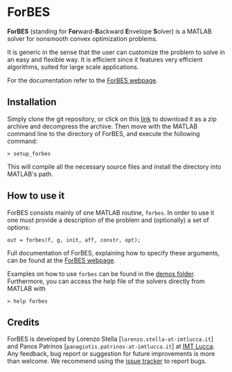 # ForBES

**ForBES** (standing for **For**ward-**B**ackward **E**nvelope **S**olver) is a MATLAB solver for
nonsmooth convex optimization problems.

It is generic in the sense that the user can customize the problem to solve in an easy and flexible way.
It is efficient since it features very efficient algorithms, suited for large scale applications.

For the documentation refer to the [ForBES webpage](http://lostella.github.io/ForBES/).

## Installation

Simply clone the git repository, or click on this [link](https://github.com/lostella/ForBES/archive/master.zip)
to download it as a zip archive and decompress the archive. Then move with the MATLAB command line to
the directory of ForBES, and execute the following command:

```
> setup_forbes
```

This will compile all the necessary source files and install the directory into MATLAB's path.

## How to use it

ForBES consists mainly of one MATLAB routine, `forbes`. In order to use it one
must provide a description of the problem and (optionally) a set of options:

```
out = forbes(f, g, init, aff, constr, opt);
```

Full documentation of ForBES, explaining how to specify these arguments, can be
found at the [ForBES webpage](http://lostella.github.io/ForBES/).

Examples on how to use `forbes` can be found in the [demos folder](https://github.com/lostella/ForBES/tree/master/demos).
Furthermore, you can access the help file of the solvers directly from MATLAB with

```
> help forbes
```

## Credits

ForBES is developed by Lorenzo Stella [`lorenzo.stella-at-imtlucca.it`] and Panos Patrinos [`panagiotis.patrinos-at-imtlucca.it`]
at [IMT Lucca](http://www.imtlucca.it).
Any feedback, bug report or suggestion for future improvements is more than welcome.
We recommend using the [issue tracker](https://github.com/lostella/ForBES/issues) to report bugs.
